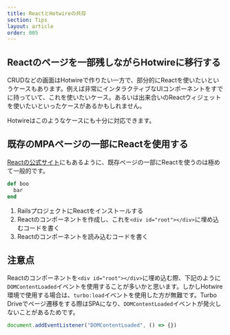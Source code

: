 ```yaml
---
title: ReactとHotwireの共存
section: Tips
layout: article
order: 005
---
```


## Reactのページを一部残しながらHotwireに移行する

CRUDなどの画面はHotwireで作りたい一方で、部分的にReactを使いたいというケースもあります。例えば非常にインタラクティブなUIコンポーネントをすでに持っていて、これを使いたいケース。あるいは出来合いのReactウィジェットを使いたいといったケースがあるかもしれません。

Hotwireはこのようなケースにも十分に対応できます。

## 既存のMPAページの一部にReactを使用する

[Reactの公式サイト](https://ja.react.dev/learn/add-react-to-an-existing-project#using-react-for-a-part-of-your-existing-page)にもあるように、既存ページの一部にReactを使うのは極めて一般的です。

```ruby
def boo
  bar
end
```

1. RailsプロジェクトにReactをインストールする
2. Reactのコンポーネントを作成し、これを`<div id="root"></div>`に埋め込むコードを書く
3. Reactのコンポーネントを読み込むコードを書く

## 注意点

Reactのコンポーネントを`<div id="root"></div>`に埋め込む際、下記のように`DOMContentLoaded`イベントを使用することが多いかと思います。しかしHotwire環境で使用する場合は、`turbo:load`イベントを使用した方が無難です。Turbo Driveでページ遷移をする際はSPAになり、`DOMContentLoaded`イベントが発火しないことがあるためです。

```javascript
document.addEventListener("DOMContentLoaded", () => {})
```
